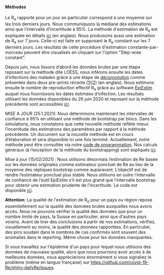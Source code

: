 <h4>Méthodes</h4>

Le R<sub>e</sub>  rapporté pour un jour en particulier correspond à une moyenne sur les trois derniers jours. Nous communiquons la médiane des estimations ainsi que l’intervalle d’incertitude à 95%.
La méthode d'estimation de R<sub>e</sub> est expliquée en détails [ici](https://www.medrxiv.org/content/10.1101/2020.11.26.20239368v2.full-text) (en anglais).
Nous produisons aussi une estimation de R<sub>e</sub> sur 7 jours. Celle-ci est faite en supposant le R<sub>e</sub> constant sur les 7 derniers jours. Les résultats de cette procédure d'estimation constante-par-morceau peuvent être visualisés en cliquant sur l'option "Step-wise constant".

Depuis juin, nous lissons d’abord les données brutes par une étape reposant sur la méthode dite LOESS, nous inférons ensuite les dates d’infections des malades grâce à une étape de [déconvolution](https://www.pnas.org/content/106/51/21825) comme présentée dans deux pre-prints récents [(1)](https://smw.ch/article/doi/smw.2020.20307)[(2)](https://journals.plos.org/ploscompbiol/article/comments?id=10.1371/journal.pcbi.1008409) (en anglais).  Nous estimons ensuite le nombre de reproduction effectif R<sub>e</sub> grâce au software [EpiEstim](https://cran.r-project.org/web/packages/EpiEstim/index.html) auquel nous fournissons les dates estimées d’infection. Les résultats utilisant les données disponibles du 26 juin 2020 et reposant sur la méthode précédente sont accessibles [ici](https://smw.ch/article/doi/smw.2020.20271).

MISE A JOUR (25.1.2021): Nous déterminons maintenant les intervalles de confiance à 95% en utilisant une méthode de bootstrap par blocs. Dans les simulations, nous constatons que cette nouvelle méthode reflète mieux l’incertitude des estimations des paramètres par rapport à la méthode précédente. Un document sur la nouvelle méthode est en cours d’élaboration et sera disponible ici une fois terminé. Actuellement, notre méthode peut être consultée via notre [code de programmation](https://github.com/covid-19-Re/shiny-dailyRe). Nos calculs généraux (à l’exception de la méthode du bootstrapping) sont expliqués [ici](https://www.medrxiv.org/content/10.1101/2020.11.26.20239368v2.full-text).

Mise à jour (15/02/2021) : Nous utilisons désormais l’estimation de Re basée sur les données originales comme estimateur ponctuel de Re au lieu de la moyenne des répliques bootstrap comme auparavant. L’objectif est de rendre l’estimateur ponctuel plus stable.
Nous utilisons en outre l’intervalle de confiance de l’outil EpiEstim s’il est plus grand que l’intervalle bootstrap pour obtenir une estimation prudente de l’incertitude. Le code est disponible [ici](https://github.com/covid-19-Re/shiny-dailyRe).

**Attention**: La qualité de l'estimation de R<sub>e</sub> pour un pays ou région repose essentiellement sur la qualité des données brutes auxquelles nous avons accès. Nous ne pouvons vérifier la qualité des données que pour un nombre limité de pays, la Suisse en particulier, ainsi que d'autres pays voisins. Avant de tirer des conclusions à partir de nos estimations, vérifiez, visuellement au moins, la qualité des données rapportées. En particulier, des pics soudain dans le nombres de cas confirmés sont souvent des anomalies dans le reporting. Même chose pour les données manquantes.

Si vous travaillez sur l'épidémie d'un pays pour lequel nous utilisons des données de mauvaise qualité, alors que nous pourrions avoir accès à de meilleures données, nous apprécierions énormément si vous signaliez le problème (même en langue française) sur https://github.com/covid-19-Re/shiny-dailyRe/issues.
